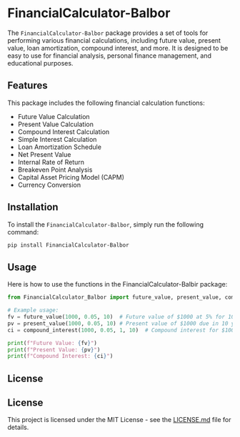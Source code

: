 # FinancialCalculator-Balbor

The `FinancialCalculator-Balbor` package provides a set of tools for performing various financial calculations, including future value, present value, loan amortization, compound interest, and more. It is designed to be easy to use for financial analysis, personal finance management, and educational purposes.

## Features

This package includes the following financial calculation functions:

- Future Value Calculation
- Present Value Calculation
- Compound Interest Calculation
- Simple Interest Calculation
- Loan Amortization Schedule
- Net Present Value
- Internal Rate of Return
- Breakeven Point Analysis
- Capital Asset Pricing Model (CAPM)
- Currency Conversion

## Installation

To install the `FinancialCalculator-Balbor`, simply run the following command:

```bash
pip install FinancialCalculator-Balbor
```

## Usage

Here is how to use the functions in the FinancialCalculator-Balbir package:

```python
from FinancialCalculator_Balbor import future_value, present_value, compound_interest

# Example usage:
fv = future_value(1000, 0.05, 10)  # Future value of $1000 at 5% for 10 years
pv = present_value(1000, 0.05, 10) # Present value of $1000 due in 10 years at 5%
ci = compound_interest(1000, 0.05, 1, 10)  # Compound interest for $1000 at 5% compounded annually for 10 years

print(f"Future Value: {fv}")
print(f"Present Value: {pv}")
print(f"Compound Interest: {ci}")
```

## License 

## License

This project is licensed under the MIT License - see the [LICENSE.md](LICENSE) file for details.
